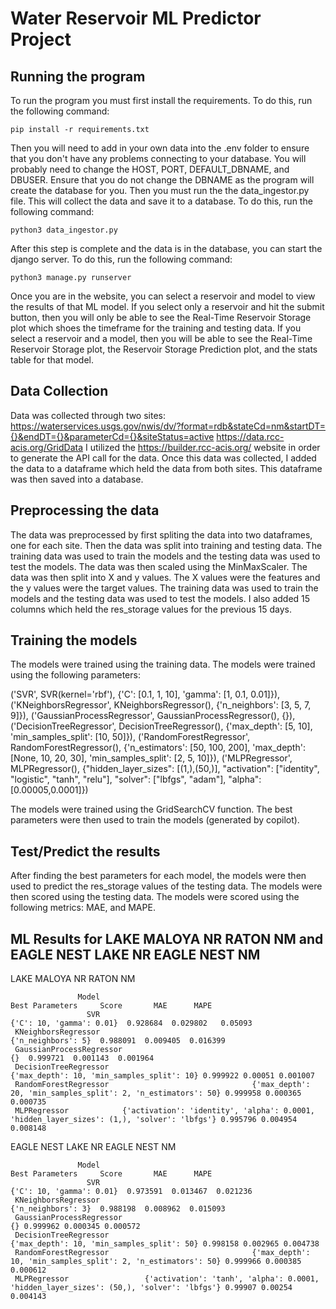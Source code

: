 # Water Reservoir ML Predictor Project

## Running the program

To run the program you must first install the requirements. To do this, run the following command:

```
pip install -r requirements.txt
```

Then you will need to add in your own data into the .env folder to ensure that you don't have any problems connecting to your database.
You will probably need to change the HOST, PORT, DEFAULT_DBNAME, and DBUSER. Ensure that you do not change the DBNAME as the program will
create the database for you. Then you must run the the data_ingestor.py file. This will collect the data and save it to a database. To do this, run the following command:

```
python3 data_ingestor.py
```

After this step is complete and the data is in the database, you can start the django server. To do this, run the following command:

```
python3 manage.py runserver
```

Once you are in the website, you can select a reservoir and model to view the results of that ML model. If you select only a reservoir
and hit the submit button, then you will only be able to see the Real-Time Reservoir Storage plot which shoes the timeframe for the training and testing data.
If you select a reservoir and a model, then you will be able to see the Real-Time Reservoir Storage plot, the Reservoir Storage Prediction plot, and the stats table for that model.

## Data Collection

Data was collected through two sites:
https://waterservices.usgs.gov/nwis/dv/?format=rdb&stateCd=nm&startDT={}&endDT={}&parameterCd={}&siteStatus=active
https://data.rcc-acis.org/GridData
I utilized the 
https://builder.rcc-acis.org/ 
website in order to generate the API call for the data. Once this data was collected,
I added the data to a dataframe which held the data from both sites. This dataframe was then saved into a database.

## Preprocessing the data

The data was preprocessed by first spliting the data into two dataframes, one for each site. Then the data was split into training and testing data. The training data was used to train the models and the testing data was used to test the models. The data was then scaled using the MinMaxScaler. The data was then split into X and y values. The X values were the features and the y values were the target values. The training data was used to train the models and the testing data was used to test the models. I also added 15 columns which held the res_storage values for the previous 15 days.

## Training the models

The models were trained using the training data. The models were trained using the following parameters:

('SVR', SVR(kernel='rbf'), {'C': [0.1, 1, 10], 'gamma': [1, 0.1, 0.01]}),
('KNeighborsRegressor', KNeighborsRegressor(), {'n_neighbors': [3, 5, 7, 9]}),
('GaussianProcessRegressor', GaussianProcessRegressor(), {}),
('DecisionTreeRegressor', DecisionTreeRegressor(), {'max_depth': [5, 10], 'min_samples_split': [10, 50]}),
('RandomForestRegressor', RandomForestRegressor(), {'n_estimators': [50, 100, 200], 'max_depth': [None, 10, 20, 30], 'min_samples_split': [2, 5, 10]}),
('MLPRegressor', MLPRegressor(), {"hidden_layer_sizes": [(1,),(50,)], "activation": ["identity", "logistic", "tanh", "relu"], "solver": ["lbfgs", "adam"], "alpha": [0.00005,0.0001]})

The models were trained using the GridSearchCV function. The best parameters were then used to train the models (generated by copilot).

## Test/Predict the results

After finding the best parameters for each model, the models were then used to predict the res_storage values of the testing data. The models were then scored using the testing data. The models were scored using the following metrics: MAE, and MAPE.

## ML Results for LAKE MALOYA NR RATON NM and EAGLE NEST LAKE NR EAGLE NEST NM

LAKE MALOYA NR RATON NM

                   Model                                                                             Best Parameters     Score       MAE      MAPE
                     SVR                                                                    {'C': 10, 'gamma': 0.01}  0.928684  0.029802   0.05093
     KNeighborsRegressor                                                                          {'n_neighbors': 5}  0.988091  0.009405  0.016399
     GaussianProcessRegressor                                                                                     {}  0.999721  0.001143  0.001964
     DecisionTreeRegressor                                                    {'max_depth': 10, 'min_samples_split': 10} 0.999922 0.00051 0.001007
     RandomForestRegressor                                {'max_depth': 20, 'min_samples_split': 2, 'n_estimators': 50} 0.999958 0.000365 0.000735
     MLPRegressor            {'activation': 'identity', 'alpha': 0.0001, 'hidden_layer_sizes': (1,), 'solver': 'lbfgs'} 0.995796 0.004954 0.008148

EAGLE NEST LAKE NR EAGLE NEST NM

                   Model                                                                             Best Parameters     Score       MAE      MAPE
                     SVR                                                                    {'C': 10, 'gamma': 0.01}  0.973591  0.013467  0.021236
     KNeighborsRegressor                                                                          {'n_neighbors': 3}  0.988198  0.008962  0.015093
     GaussianProcessRegressor                                                                                        {} 0.999962 0.000345 0.000572
     DecisionTreeRegressor                                                   {'max_depth': 10, 'min_samples_split': 50} 0.998158 0.002965 0.004738
     RandomForestRegressor                                {'max_depth': 10, 'min_samples_split': 2, 'n_estimators': 50} 0.999966 0.000385 0.000612
     MLPRegressor                 {'activation': 'tanh', 'alpha': 0.0001, 'hidden_layer_sizes': (50,), 'solver': 'lbfgs'} 0.99907 0.00254 0.004143
